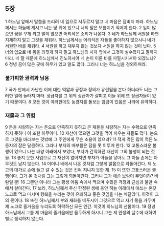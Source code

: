 ## 5장
1 하느님 앞에서 말씀을 드리려 네 입으로 서두르지 말고 네 마음은 덤비지 마라. 하느님께서는 하늘에 계시고 너는 땅 위에 있으니 너의 말은 모름지기 적어야 한다.
2 일이 많으면 꿈을 꾸게 되고 말이 많으면 어리석은 소리가 나온다.
3 네가 하느님께 서원을 하면 지체하지 말고 그것을 채워라. 하느님께서는 어리석은 자들을 좋아하지 않으시니 네가 서원한 바를 채워라.
4 서원을 하고 채우지 않는 것보다 서원을 하지 않는 것이 낫다.
5 너의 입으로 네 몸을 죄짓게 하지 말고 하느님의 사자 앞에서 그것이 실수였다고 말하지 마라. 네 말 때문에 하느님께서 진노하시어 네 손이 이룬 바를 파멸시키셔야 되겠느냐?
6 정녕 꿈이 많은 곳에 허무가 있고 말도 많다. 그러니 너는 하느님을 경외하여라.
### 불가피한 권력과 남용
7 국가 안에서 가난한 이에 대한 억압과 공정과 정의가 유린됨을 본다 하더라도 너는 그러한 일에 놀라지 마라. 상급자를 그 위의 상급자가 살피고 이들 위에 또 상급자들이 있기 때문이다.
8 모든 것이 이러한데도 농경지를 돌보는 임금이 있음은 나라에 유익하다.
### 재물과 그 위험
9 돈을 사랑하는 자는 돈으로 만족하지 못하고 큰 재물을 사랑하는 자는 수확으로 만족하지 못하니 이 또한 허무이다.
10 재산이 많으면 그것을 먹어 치우는 자들도 많다. 눈으로 그것을 바라보는 것밖에 그 주인에게 무슨 소용이 있으랴?
11 적게 먹든 많이 먹든 노동자의 잠은 달콤하다. 그러나 부자의 배부름은 잠을 못 이루게 한다.
12 고통스러운 불행이 있으니 나는 태양 아래에서 보았다, 부자가 간직하던 재산이 그의 불행이 되는 것을.
13 좋지 못한 사업으로 그 재산이 없어지면 부자가 아들을 낳아도 그 아들 손에는 아무것도 남지 않는다.
14 어머니 배에서 나온 것처럼 그렇게 알몸으로 되돌아간다. 제 노고의 대가로 손에 들고 갈 수 있는 것은 전혀 지니지 못한 채.
15 이 또한 고통스러운 불행이다. 그가 온 것처럼 그는 그렇게 되돌아간다. 그러니 그가 애쓴 보람이 무엇이랴? 바람일 뿐!
16 그뿐만 아니라 그는 평생 어둠 속에서 먹으며 수많은 걱정과 근심과 불만 속에서 살아간다.
17 보라, 하느님께서 주신 한정된 생애 동안 하늘 아래에서 애쓰는 온갖 노고로 먹고 마시며 행복을 누리는 것이 유쾌하고 좋은 것임을 나는 깨달았다. 이것이 그의 몫이다.
18 또한 하느님께서 부와 재화를 베푸시어 그것으로 먹고 자기 몫을 거두며 제 노고로 즐거움을 누리도록 허락하신 모든 인간. 이것이 하느님의 선물이다.
19 정녕 하느님께서 그를 제 마음의 즐거움에만 몰두하게 하시니 그는 제 인생의 날수에 대하여 별로 생각하지 않는다.
